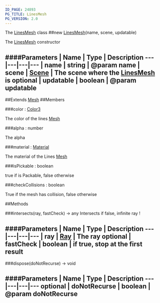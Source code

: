 ```yaml
---
ID_PAGE: 24893
PG_TITLE: LinesMesh
PG_VERSION: 2.0
---
```


The [LinesMesh](/classes/LinesMesh) class
##new [LinesMesh](/classes/LinesMesh)(name, scene, updatable)



The [LinesMesh](/classes/LinesMesh) constructor




####Parameters
 | Name | Type | Description
---|---|---|---
 | name | string | @param name
 | scene | [Scene](/classes/Scene) | The scene where the [LinesMesh](/classes/LinesMesh) is
optional | updatable | boolean | @param updatable
---

##Extends [Mesh](/classes/Mesh)
##Members

###color : [Color3](/classes/Color3)




The color of the lines [Mesh](/classes/Mesh)



###alpha : number




The alpha



###material : [Material](/classes/Material)




The material of the Lines [Mesh](/classes/Mesh)



###isPickable : boolean




true if is Packable, false otherwise



###checkCollisions : boolean




True if the mesh has collision, false otherwise











##Methods

###intersects(ray, fastCheck) &rarr; any
Intersects
if false, infinite ray !





####Parameters
 | Name | Type | Description
---|---|---|---
 | ray | [Ray](/classes/Ray) | The ray
optional | fastCheck | boolean | if true, stop at the first result
---

###dispose(doNotRecurse) &rarr; void

####Parameters
 | Name | Type | Description
---|---|---|---
optional | doNotRecurse | boolean | @param doNotRecurse
---
